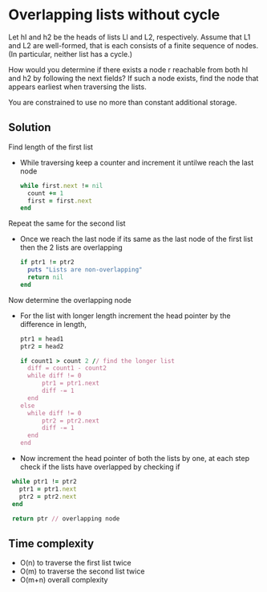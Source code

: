 # Overlapping lists without cycle

Let hI and h2 be the heads of lists Ll and L2, respectively. Assume that L1 and L2 are well-formed, that is each consists of a finite sequence of nodes. (In particular, neither list has a cycle.)

How would you determine if there exists a node r reachable from both hI and h2 by following the next fields? If such a node exists, find the node that appears earliest when traversing the lists.

You are constrained to use no more than constant additional storage.

## Solution
Find length of the first list
- While traversing keep a counter and increment it untilwe reach the last node

  ```ruby
  while first.next != nil
    count += 1
    first = first.next
  end
  ```

Repeat the same for the second list
- Once we reach the last node if its same as the last node of the first list then the 2 lists are overlapping

  ```ruby
  if ptr1 != ptr2
    puts "Lists are non-overlapping"
    return nil
  end
  ```


Now determine the overlapping node
- For the list with longer length increment the head pointer by the difference in length,

  ```ruby
  ptr1 = head1
  ptr2 = head2

  if count1 > count 2 // find the longer list
    diff = count1 - count2
    while diff != 0
        ptr1 = ptr1.next
        diff -= 1
    end
  else
    while diff != 0
        ptr2 = ptr2.next
        diff -= 1
    end
  end
  ```
- Now increment the head pointer of both the lists by one, at each step check if the lists have overlapped by checking if

 ```ruby
  while ptr1 != ptr2
    ptr1 = ptr1.next
    ptr2 = ptr2.next
  end

  return ptr // overlapping node
  ```

## Time complexity
- O(n) to traverse the first list twice
- O(m) to traverse the second list twice
- O(m+n) overall complexity


